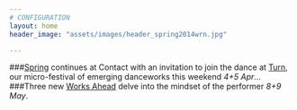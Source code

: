 ```yaml
---
# CONFIGURATION
layout: home
header_image: "assets/images/header_spring2014wrn.jpg"

---
```

###[Spring](/current/2014-spring) continues at Contact with an invitation to join the dance at [Turn](/current/2014-turn), our micro-festival of emerging danceworks this weekend *4+5 Apr*…     
###Three new [Works Ahead](/current/2014-worksahead) delve into the mindset of the performer *8+9 May*.
